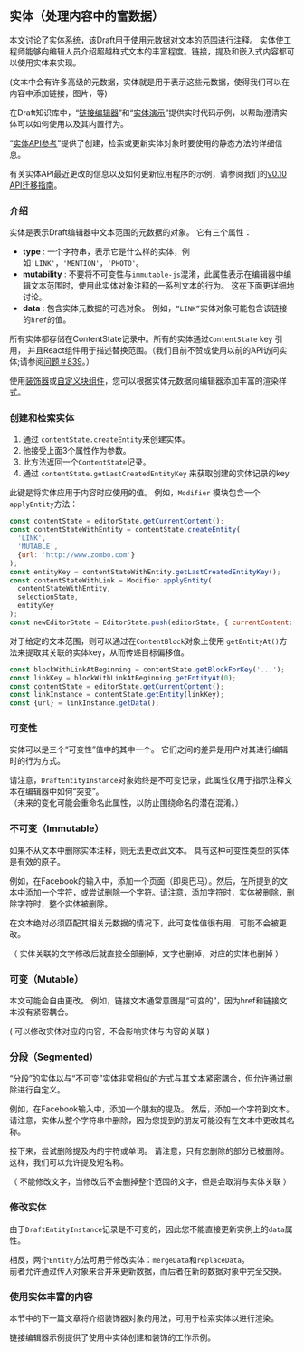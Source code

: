 ## 实体（处理内容中的富数据）

本文讨论了实体系统，该Draft用于使用元数据对文本的范围进行注释。 实体使工程师能够向编辑人员介绍超越样式文本的丰富程度。链接，提及和嵌入式内容都可以使用实体来实现。

\(文本中会有许多高级的元数据，实体就是用于表示这些元数据，使得我们可以在内容中添加链接，图片，等\)

在Draft知识库中，“[链接编辑器](https://github.com/facebook/draft-js/tree/master/examples/draft-0-10-0/link)”和“[实体演示](https://github.com/facebook/draft-js/tree/master/examples/draft-0-10-0/entity)”提供实时代码示例，以帮助澄清实体可以如何使用以及其内置行为。

“[实体API参考](https://draftjs.org/docs/api-reference-entity.html)”提供了创建，检索或更新实体对象时要使用的静态方法的详细信息。

有关实体API最近更改的信息以及如何更新应用程序的示例，请参阅我们的[v0.10 API迁移指南](https://draftjs.org/docs/v0-10-api-migration.html#content)。

### 介绍

实体是表示Draft编辑器中文本范围的元数据的对象。 它有三个属性：

* **type** : 一个字符串，表示它是什么样的实体，例如`'LINK'`，`'MENTION'`，`'PHOTO'`。
* **mutability** : 不要将不可变性与`immutable-js`混淆，此属性表示在编辑器中编辑文本范围时，使用此实体对象注释的一系列文本的行为。 这在下面更详细地讨论。
* **data** : 包含实体元数据的可选对象。 例如，`“LINK”`实体对象可能包含该链接的`href`的值。

所有实体都存储在ContentState记录中。所有的实体通过`ContentState` key 引用， 并且React组件用于描述替换范围。（我们目前不赞成使用以前的API访问实体;请参阅[问题＃839](https://github.com/facebook/draft-js/issues/839)。）

使用[装饰器](https://draftjs.org/docs/advanced-topics-decorators.html)或[自定义块组件](https://draftjs.org/docs/advanced-topics-block-components.html)，您可以根据实体元数据向编辑器添加丰富的渲染样式。

### 创建和检索实体

1. 通过 `contentState.createEntity`来创建实体。
2. 他接受上面3个属性作为参数。
3. 此方法返回一个`ContentState`记录。
4. 通过 `contentState.getLastCreatedEntityKey` 来获取创建的实体记录的key

此键是将实体应用于内容时应使用的值。 例如，`Modifier` 模块包含一个`applyEntity`方法：

```js
const contentState = editorState.getCurrentContent();
const contentStateWithEntity = contentState.createEntity(
  'LINK',
  'MUTABLE',
  {url: 'http://www.zombo.com'}
);
const entityKey = contentStateWithEntity.getLastCreatedEntityKey();
const contentStateWithLink = Modifier.applyEntity(
  contentStateWithEntity,
  selectionState,
  entityKey
);
const newEditorState = EditorState.push(editorState, { currentContent: contentStateWithLink });
```

对于给定的文本范围，则可以通过在`ContentBlock`对象上使用 `getEntityAt()`方法来提取其关联的实体key，从而传递目标偏移值。

```js
const blockWithLinkAtBeginning = contentState.getBlockForKey('...');
const linkKey = blockWithLinkAtBeginning.getEntityAt(0);
const contentState = editorState.getCurrentContent();
const linkInstance = contentState.getEntity(linkKey);
const {url} = linkInstance.getData();
```

### 可变性

实体可以是三个“可变性”值中的其中一个。 它们之间的差异是用户对其进行编辑时的行为方式。

请注意，`DraftEntityInstance`对象始终是不可变记录，此属性仅用于指示注释文本在编辑器中如何“突变”。  
（未来的变化可能会重命名此属性，以防止围绕命名的潜在混淆。）

### 不可变（Immutable）

如果不从文本中删除实体注释，则无法更改此文本。 具有这种可变性类型的实体是有效的原子。

例如，在Facebook的输入中，添加一个页面（即奥巴马）。然后，在所提到的文本中添加一个字符，或尝试删除一个字符。请注意，添加字符时，实体被删除，删除字符时，整个实体被删除。

在文本绝对必须匹配其相关元数据的情况下，此可变性值很有用，可能不会被更改。

（ 实体关联的文字修改后就直接全部删掉，文字也删掉，对应的实体也删掉 ）

### 可变（Mutable）

本文可能会自由更改。 例如，链接文本通常意图是“可变的”，因为href和链接文本没有紧密耦合。

\( 可以修改实体对应的内容，不会影响实体与内容的关联 \)

### 分段（Segmented）

“分段”的实体以与“不可变”实体非常相似的方式与其文本紧密耦合，但允许通过删除进行自定义。

例如，在Facebook输入中，添加一个朋友的提及。 然后，添加一个字符到文本。 请注意，实体从整个字符串中删除，因为您提到的朋友可能没有在文本中更改其名称。

接下来，尝试删除提及内的字符或单词。 请注意，只有您删除的部分已被删除。 这样，我们可以允许提及短名称。

（ 不能修改文字，当修改后不会删掉整个范围的文字，但是会取消与实体关联 ）

### 修改实体

由于`DraftEntityInstance`记录是不可变的，因此您不能直接更新实例上的`data`属性。

相反，两个`Entity`方法可用于修改实体：`mergeData`和`replaceData`。  
前者允许通过传入对象来合并来更新数据，而后者在新的数据对象中完全交换。

### 使用实体丰富的内容

本节中的下一篇文章将介绍装饰器对象的用法，可用于检索实体以进行渲染。

链接编辑器示例提供了使用中实体创建和装饰的工作示例。

